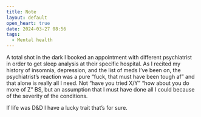 ```yaml
---
title: Note
layout: default
open_heart: true
date: 2024-03-27 08:56
tags:
  - Mental health
---
```


A total shot in the dark I booked an appointment with different psychiatrist in order to get sleep analysis at their specific hospital. As I recited my history of insomnia, depression, and the list of meds I’ve been on, the psychiatrist’s reaction was a pure “fuck, that must have been tough af” and that alone is really all I need. Not “have you tried X/Y” “how about you do more of Z” BS, but an assumption that I must have done all I could because of the severity of the conditions.

If life was D&D I have a lucky trait that’s for sure.
